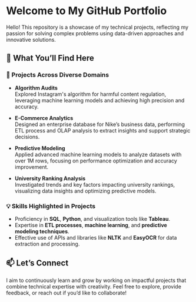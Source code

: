 # Welcome to My GitHub Portfolio  

Hello! This repository is a showcase of my technical projects, reflecting my passion for solving complex problems using data-driven approaches and innovative solutions.  

## 🚀 What You’ll Find Here  

### **📂 Projects Across Diverse Domains**  
- **Algorithm Audits**  
  Explored Instagram's algorithm for harmful content regulation, leveraging machine learning models and achieving high precision and accuracy.  

- **E-Commerce Analytics**  
  Designed an enterprise database for Nike’s business data, performing ETL process and OLAP analysis to extract insights and support strategic decisions.  

- **Predictive Modeling**  
  Applied advanced machine learning models to analyze datasets with over 1M rows, focusing on performance optimization and accuracy improvement.  

- **University Ranking Analysis**  
  Investigated trends and key factors impacting university rankings, visualizing data insights and optimizing predictive models.  

### **💡 Skills Highlighted in Projects**  
- Proficiency in **SQL**, **Python**, and visualization tools like **Tableau**.  
- Expertise in **ETL processes**, **machine learning**, and **predictive modeling techniques**.  
- Effective use of APIs and libraries like **NLTK** and **EasyOCR** for data extraction and processing.  

## 📫 Let’s Connect  
I aim to continuously learn and grow by working on impactful projects that combine technical expertise with creativity. Feel free to explore, provide feedback, or reach out if you’d like to collaborate!
